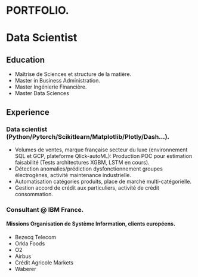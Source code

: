# PORTFOLIO.
# Data Scientist

## Education
- Maîtrise de Sciences et structure de la matière.
- Master in Business Administration.
- Master Ingénierie Financière.
- Master Data Sciences

## Experience
### Data scientist (Python/Pytorch/Scikitlearn/Matplotlib/Plotly/Dash...).
- Volumes de ventes, marque française secteur du luxe (environnement SQL et GCP, plateforme Qlick-autoML): Production POC pour estimation faisabilité (Tests architectures XGBM, LSTM en cours).
- Détection anomalies/prédiction dysfonctionnement groupes électrogènes, activité maintenance industrielle.
- Automatisation catégories produits, place de marché multi-catégorielle.
- Gestion accord de crédit aux particuliers, activité de crédit consommation.

### Consultant @ IBM France.
#### Missions Organisation de Système Information, clients européens.
- Bezecq Telecom
- Orkla Foods
- O2
- Airbus
- Crédit Agricole Markets
- Waberer

